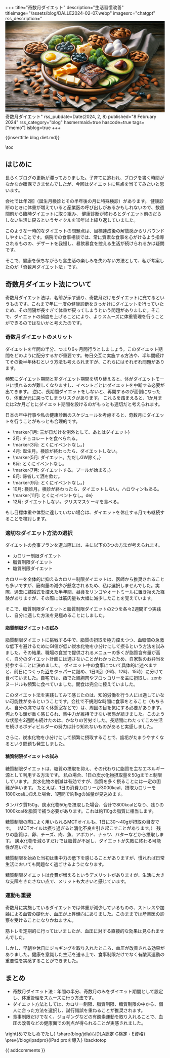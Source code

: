 
+++
title="奇数月ダイエット"
description="生活習慣改善"
titleimage="/assets/blog/DALLE2024-02-07.webp"
imagesrc="chatgpt"
rss_description="![titleimage](/assets/blog/DALLE2024-02-07.webp)奇数月ダイエット"
rss_pubdate=Date(2024, 2, 8)
published="8 February 2024"
rss_category="blog"
hasmermaid=true
hascode=true
tags=["memo"]
isblog=true
+++

{{inserttitle blog diet.md}}

\toc
## はじめに
長らくブログの更新が滞っておりました。子育てに追われ、ブログを書く時間がなかなか確保できませんでしたが、今回はダイエットに焦点を当ててみたいと思います。

会社では年2回（誕生月検診とその半年後の月に特殊検診）があります。
健康診断のときに体重が増えていると産業医の呼び出しがあるかもしれないので、数週間前から臨時ダイエットに取り組み、
健康診断が終わるとダイエット前のだらしない生活に戻るというサイクルを10年以上繰り返していました。

このような一時的なダイエットの問題点は、目標達成後の解放感からリバウンドしやすいことです。病院での食事相談では、常に質素な食事を心がけるよう指導されるものの、デザートを我慢し、暴飲暴食を控える生活が続けられるかは疑問です。

そこで、健康を保ちながらも食生活の楽しみを失わない方法として、私が考案したのが「奇数月ダイエット法」です。

## 奇数月ダイエット法について
奇数月ダイエット法は、名前が示す通り、奇数月だけをダイエットに充てるというものです。これまで年に一度の健康診断をきっかけにダイエットを行っていたため、その間隔が長すぎて体重が戻ってしまうという問題がありました。そこで、ダイエットの頻度を上げることにより、よりスムーズに体重管理を行うことができるのではないかと考えたのです。

### 奇数月ダイエットのメリット
ダイエットを年間の半分、つまり6ヶ月間行うとしましょう。このダイエット期間をどのように配分するかが重要です。毎日交互に実施する方法や、半年間続けてその後半年休むという方法も考えられますが、これらにはそれぞれ問題があります。

頻繁にダイエット期間と非ダイエット期間を切り替えると、体がダイエットモードに慣れるのが難しくなりますし、イベントごとにダイエットを中断する必要が出てきます。
逆に、長期間ダイエットをしないと、再開するのが面倒になったり、体重が元に戻ってしまうリスクがあります。
これらを踏まえると、1か月または2か月ごとにダイエット期間を設けるのがもっとも適切だと考えられます。

日本の年中行事や私の健康診断のスケジュールを考慮すると、奇数月にダイエットを行うことがもっとも合理的です。

- \marker{1月: 三が日だけを例外として、あとはダイエット}
- 2月: チョコレートを食べられる。 
- \marker{3月: とくにイベントなし。}
- 4月: 誕生月。検診が終わったら、ダイエットしない。
- \marker{5月: ダイエット。ただしGW除く。}
- 6月: とくにイベントなし。
- \marker{7月: ダイエットする。プールが始まる。}
- 8月: 帰省して酒を飲む。
- \marker{9月: とくにイベントなし。}
- 10月: 検診月。検診が終わったら、ダイエットしない。ハロウィンもある。
- \marker{11月: とくにイベントなし。de}
- 12月: ダイエットしない。クリスマスケーキを食べる。


もし目標体重や体型に達していない場合は、ダイエットを休止する月でも継続することを検討します。

### 適切なダイエット方法の選択
ダイエットの食事プランを選ぶ際には、主に以下の3つの方法が考えられます。
- カロリー制限ダイエット
- 脂質制限ダイエット
- 糖質制限ダイエット

カロリーを全体的に抑えるカロリー制限ダイエットは、医師から推奨されることも多いですが、筋肉量の減少が懸念されるため、私は選択しませんでした。実際、過去に結婚式を控えた半年間、昼食をリンゴやオートミールに置き換えた経験がありますが、その際には筋肉量も大幅に減少したことを覚えています。

そこで、糖質制限ダイエットと脂質制限ダイエットの2つを各々2週間ずつ実践し、自分に適した方法を見極めることにしました。

#### 脂質制限ダイエットの試み
脂質制限ダイエットに挑戦する中で、脂質の摂取を極力控えつつ、血糖値の急激な低下を避けるためにGI値が低い炭水化物を小分けにして摂るという方法を試みました。その結果、職場の食堂で提供されるメニューの多くが脂質含有量が高く、自分のダイエット計画には適さないことがわかったため、自家製のお弁当を持参することに決めました。
ダイエット中の食事について具体的に述べますと、前日につくった[沼](https://www.amazon.co.jp/%E3%83%8E%E3%83%BC%E3%83%96%E3%83%A9%E3%83%B3%E3%83%89%E5%93%81-%E3%83%9E%E3%83%83%E3%82%B9%E3%83%AB%E3%82%B0%E3%83%AA%E3%83%AB%E7%9B%A3%E4%BF%AE%EF%BC%81%E6%B8%9B%E9%87%8F%E9%A3%9F-%E9%AB%98%E7%B4%9A%E3%80%8C%E6%B2%BC%E3%80%8D%E3%81%AE%E7%B4%A0-3%E5%90%88%E7%82%8A%E3%81%8D%E7%94%A8%C3%97%EF%BC%92%E5%9B%9E%E5%88%86-%EF%BC%91%E5%9B%9E%E3%81%82%E3%81%9F%E3%82%8A%EF%BC%98%EF%BC%94%EF%BC%90%E5%86%86%EF%BC%81/dp/B0BS9J2NMC/ref=sr_1_3?adgrpid=124357745198&gclid=CjwKCAiA8YyuBhBSEiwA5R3-EzcBn4XDDfaHPFcJVghwglKe2XICiOwiOaV61rgsB6vWzFVkCAQNahoCFH0QAvD_BwE&hvadid=651193899112&hvdev=c&hvlocphy=1009547&hvnetw=g&hvqmt=e&hvrand=1601896912528134506&hvtargid=kwd-1518150985672&hydadcr=26163_13609873&jp-ad-ap=0&keywords=%E6%B2%BC%E3%81%AE%E7%B4%A0&qid=1707294719&sr=8-3)をタッパーに詰め、1日3回（9時、12時、15時）に分けて食べていました。自宅では、茹でた鶏胸肉やブロッコリーを主に摂取し、zenbヌードルも頻繁に食べていました。間食は完全に控えていました。

このダイエット法を実践してみて感じたのは、知的労働を行う人には適していない可能性があるということです。会社で不規則な時間に食事をとること（もちろん、自分の席ではなく休憩室などで）は、周囲の目を気にする必要があります。何よりも頭が重く感じられ、集中力が維持できない状態が続きました。このような状態を2週間も続けたのは、かなりの苦労でした。長期間にわたってこの生活を続けるボディビルダーの努力は計り知れないものがあると実感しました。

さらに、炭水化物を小分けにして頻繁に摂取することで、歯垢がたまりやすくなるという問題も発生しました。

#### 糖質制限ダイエットの試み
糖質制限ダイエットは、糖質の摂取を抑え、その代わりに脂質を主なエネルギー源として利用する方法です。
私の場合、1日の炭水化物摂取量を50gまでと制限しています。
炭水化物の削減は有効ですが、脂質を多く摂ることには一定の困難が伴います。
たとえば、1日の消費カロリーが3000kcal、摂取カロリーを1800kcalに抑えた場合、1週間で約1kgの減量が見込めます。

タンパク質150g、炭水化物50gを摂取した場合、合計で800kcalとなり、残りの1000kcalを脂質で補う必要があります。これは約110gの脂質に相当します。

糖質制限の際によく用いられるMCTオイルも、1日に30～40gが摂取の目安です。
（MCTオイルは摂り過ぎると消化不良を引き起こすことがあります。）
残りの脂質は、卵、チーズ、肉、魚、アボカド、ナッツ、バターなどから摂取します。
炭水化物を減らすだけでは脂質が不足し、ダイエットが失敗に終わる可能性が高いです。

糖質制限を始めた当初は集中力の低下を感じることがありますが、慣れれば日常生活においても問題なく過ごせるようになります。

糖質制限ダイエットは食費が増えるというデメリットがありますが、生活に大きな支障をきたさない点で、メリットも大きいと感じています。

### 運動も重要
奇数月に実施しているダイエットでは体重が減少しているものの、ストレスや加齢による血管の硬化か、血圧が上昇傾向にありました。このままでは産業医の診察を受けることになりかねません。

筋トレを定期的に行ってはいましたが、血圧に対する直接的な効果は見られませんでした。

しかし、早朝や休日にジョギングを取り入れたところ、血圧が改善される効果がありました。健康を意識した生活を送る上で、食事制限だけでなく有酸素運動の重要性を実感することができました。

## まとめ

- 奇数月ダイエット法：年間の半分、奇数月のみをダイエット期間として設定し、体重管理をスムーズに行う方法です。
- ダイエット方法としては、カロリー制限、脂質制限、糖質制限の中から、個人に合った方法を選択し、試行錯誤を重ねることが推奨されます。
- 食事制限だけでなく、ジョギングなどの有酸素運動を取り入れることで、血圧の改善などの健康面での利点が得られることが実感されました。


\right{めでたしめでたし}
\share{blog/jdla}{JDLA認定 G検定・E資格}
\prev{/blog/ipadpro}{iPad proを導入}
\backtotop

{{ addcomments }}